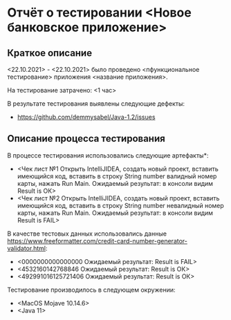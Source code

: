 
# Отчёт о тестировании <Новое банковское приложение>

## Краткое описание

<22.10.2021> - <22.10.2021> было проведено <пфункциональное тестирование> приложения <название приложения>.

На тестирование затрачено: <1 час>

В результате тестирования выявлены следующие дефекты:
* <https://github.com/demmysabel/Java-1.2/issues>


## Описание процесса тестирования

В процессе тестирования использовались следующие артефакты*:
* <Чек лист №1 Открыть IntelliJIDEA, создать новый проект, вставить имеющийся код, вставить в строку String number валидный номер карты, нажать Run Main. Ожидаемый результат: в консоли видим Result is ОК>
* <Чек лист №2 Открыть IntelliJIDEA, создать новый проект, вставить имеющийся код, вставить в строку String number невалидный номер карты, нажать Run Main. Ожидаемый результат: в консоли видим Result is FAIL>




В качестве тестовых данных использовались данные <https://www.freeformatter.com/credit-card-number-generator-validator.html>:
* <0000000000000000 Ожидаемый результат: Result is FAIL>
* <4532160142768846 Ожидаемый результат: Result is ОК>
* <492991016125721406 Ожидаемый результат: Result is ОК>

Тестирование производилось в следующем окружении:
* <MacOS Mojave 10.14.6>
* <Java 11>
